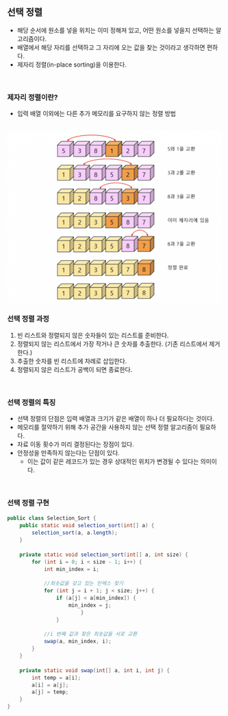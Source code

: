 ## 선택 정렬
- 해당 순서에 원소를 넣을 위치는 이미 정해져 있고, 어떤 원소를 넣을지 선택하는 알고리즘이다.
- 배열에서 해당 자리를 선택하고 그 자리에 오는 값을 찾는 것이라고 생각하면 편하다.
- 제자리 정렬(in-place sorting)을 이용한다.

<br/>

### 제자리 정렬이란?
- 입력 배열 이외에는 다른 추가 메모리를 요구하지 않는 정렬 방법

<br/>


<img src="https://github.com/2dongyeop/TIL/blob/main/Algorithm/image/selection-sort.png" width = 500/>

<br/>

### 선택 정렬 과정
1. 빈 리스트와 정렬되지 않은 숫자들이 있는 리스트를 준비한다. 
2. 정렬되지 않는 리스트에서 가장 작거나 큰 숫자를 추출한다. (기존 리스트에서 제거한다.)
3. 추출한 숫자를 빈 리스트에 차례로 삽입한다.
4. 정렬되지 않은 리스트가 공백이 되면 종료한다.

<br/>

### 선택 정렬의 특징
- 선택 정렬의 단점은 입력 배열과 크기가 같은 배열이 하나 더 필요하다는 것이다.
- 메모리를 절약하기 위해 추가 공간을 사용하지 않는 선택 정렬 알고리즘이 필요하다.
- 자료 이동 횟수가 미리 결정된다는 장점이 있다.
- 안정성을 만족하지 않는다는 단점이 있다.
    - 이는 값이 같은 레코드가 있는 경우 상대적인 위치가 변경될 수 있다는 의미이다.

<br/>

### 선택 정렬 구현
```java
public class Selection_Sort {
	public static void selection_sort(int[] a) {
		selection_sort(a, a.length);
	}

	private static void selection_sort(int[] a, int size) {
		for (int i = 0; i < size - 1; i++) {
			int min_index = i;

			//최솟값을 갖고 있는 인덱스 찾기
			for (int j = i + 1; j < size; j++) {
				if (a[j] < a[min_index]) {
					min_index = j;
						}
				}

			//i 번째 값과 찾은 최솟값을 서로 교환
			swap(a, min_index, i);
		}
	}

	private static void swap(int[] a, int i, int j) {
		int temp = a[i];
		a[i] = a[j];
		a[j] = temp;	
	}
}
```